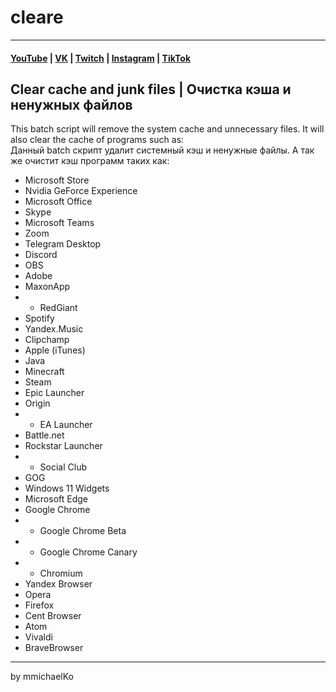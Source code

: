 # cleare
***
#### [YouTube](https://YouTube.com/mmichaelKo) | [VK](https://VK.com/id180544766) | [Twitch](https://Twitch.tv/mmichaelKo) | [Instagram](https://Instagram.com/mmichaelKo) | [TikTok](https://TikTok.com/@mmichaelko)
## Clear cache and junk files | Очистка кэша и ненужных файлов
This batch script will remove the system cache and unnecessary files. It will also clear the cache of programs such as:  
Данный batch скрипт удалит системный кэш и ненужные файлы. А так же очистит кэш программ таких как:
- Microsoft Store
- Nvidia GeForce Experience
- Microsoft Office
- Skype
- Microsoft Teams
- Zoom
- Telegram Desktop
- Discord
- OBS
- Adobe
- MaxonApp
- - RedGiant
- Spotify
- Yandex.Music
- Clipchamp
- Apple (iTunes)
- Java
- Minecraft
- Steam
- Epic Launcher
- Origin
- - EA Launcher
- Battle.net
- Rockstar Launcher 
- - Social Club
- GOG
- Windows 11 Widgets
- Microsoft Edge
- Google Chrome
- - Google Chrome Beta
- - Google Chrome Canary
- - Chromium
- Yandex Browser
- Opera
- Firefox
- Cent Browser
- Atom
- Vivaldi
- BraveBrowser
***
by mmichaelKo
